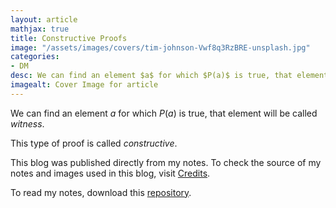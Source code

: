 ```yaml
---
layout: article
mathjax: true
title: Constructive Proofs
image: "/assets/images/covers/tim-johnson-Vwf8q3RzBRE-unsplash.jpg"
categories:
- DM
desc: We can find an element $a$ for which $P(a)$ is true, that element will be called witness. 
imagealt: Cover Image for article
---
```


We can find an element $a$ for which $P(a)$ is true, that element will be called *witness*.

























































































































































































































































































































































































































This type of proof is called *constructive*.

This blog was published directly from my notes.
To check the source of my notes and images used in this blog, visit <a href="/credits.html" target="_blank">Credits</a>.

To read my notes, download this <a href="https://github.com/bovem/CS" target="blank">repository</a>.